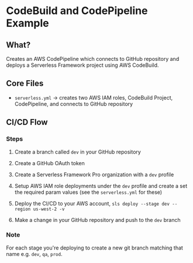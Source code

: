 # CodeBuild and CodePipeline Example

## What?

Creates an AWS CodePipeline which connects to GitHub repository and deploys a Serverless Framework project using AWS CodeBuild.

## Core Files

* `serverless.yml` -> creates two AWS IAM roles, CodeBuild Project, CodePipeline, and connects to GitHub repository

## CI/CD Flow

### Steps

1. Create a branch called `dev` in your GitHub repository

2. Create a GitHub OAuth token

3. Create a Serverless Framework Pro organization with a `dev` profile

4. Setup AWS IAM role deployments under the `dev` profile and create a set the required param values (see the `serverless.yml` for these)

5. Deploy the CI/CD to your AWS account, `sls deploy --stage dev --region us-west-2 -v`

6. Make a change in your GitHub repository and push to the `dev` branch

### Note

For each stage you're deploying to create a new git branch matching that name e.g. `dev`, `qa`, `prod`.